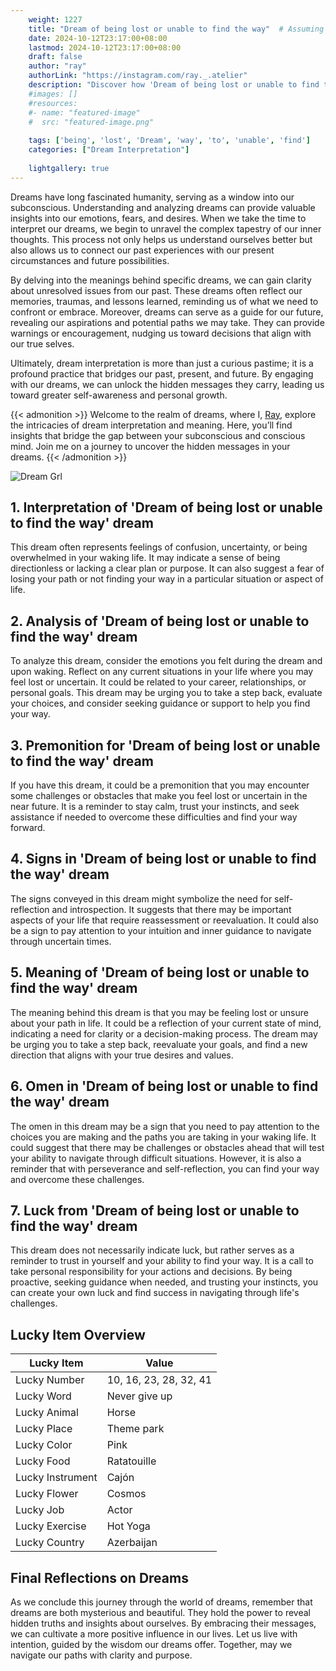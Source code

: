 ```yaml
---
    weight: 1227
    title: "Dream of being lost or unable to find the way"  # Assuming 'title' column exists
    date: 2024-10-12T23:17:00+08:00
    lastmod: 2024-10-12T23:17:00+08:00
    draft: false
    author: "ray"
    authorLink: "https://instagram.com/ray._.atelier"
    description: "Discover how 'Dream of being lost or unable to find the way' can interpret your future and uncover its significant meanings in your life."
    #images: []
    #resources:
    #- name: "featured-image"
    #  src: "featured-image.png"
    
    tags: ['being', 'lost', 'Dream', 'way', 'to', 'unable', 'find']
    categories: ["Dream Interpretation"]
    
    lightgallery: true
---
```

    
Dreams have long fascinated humanity, serving as a window into our subconscious. Understanding and analyzing dreams can provide valuable insights into our emotions, fears, and desires. When we take the time to interpret our dreams, we begin to unravel the complex tapestry of our inner thoughts. This process not only helps us understand ourselves better but also allows us to connect our past experiences with our present circumstances and future possibilities.

By delving into the meanings behind specific dreams, we can gain clarity about unresolved issues from our past. These dreams often reflect our memories, traumas, and lessons learned, reminding us of what we need to confront or embrace. Moreover, dreams can serve as a guide for our future, revealing our aspirations and potential paths we may take. They can provide warnings or encouragement, nudging us toward decisions that align with our true selves.

Ultimately, dream interpretation is more than just a curious pastime; it is a profound practice that bridges our past, present, and future. By engaging with our dreams, we can unlock the hidden messages they carry, leading us toward greater self-awareness and personal growth.

{{< admonition >}}
Welcome to the realm of dreams, where I, [Ray](https://instagram.com/ray._.atelier), explore the intricacies of dream interpretation and meaning. Here, you’ll find insights that bridge the gap between your subconscious and conscious mind. Join me on a journey to uncover the hidden messages in your dreams.
{{< /admonition >}}

![Dream Grl](https://cdn.pixabay.com/photo/2017/11/02/03/35/gothic-2910057_1280.jpg "Dream Grl")

## 1. Interpretation of 'Dream of being lost or unable to find the way' dream
 This dream often represents feelings of confusion, uncertainty, or being overwhelmed in your waking life. It may indicate a sense of being directionless or lacking a clear plan or purpose. It can also suggest a fear of losing your path or not finding your way in a particular situation or aspect of life.

## 2. Analysis of 'Dream of being lost or unable to find the way' dream
 To analyze this dream, consider the emotions you felt during the dream and upon waking. Reflect on any current situations in your life where you may feel lost or uncertain. It could be related to your career, relationships, or personal goals. This dream may be urging you to take a step back, evaluate your choices, and consider seeking guidance or support to help you find your way.

## 3. Premonition for 'Dream of being lost or unable to find the way' dream
 If you have this dream, it could be a premonition that you may encounter some challenges or obstacles that make you feel lost or uncertain in the near future. It is a reminder to stay calm, trust your instincts, and seek assistance if needed to overcome these difficulties and find your way forward.

## 4. Signs in 'Dream of being lost or unable to find the way' dream
 The signs conveyed in this dream might symbolize the need for self-reflection and introspection. It suggests that there may be important aspects of your life that require reassessment or reevaluation. It could also be a sign to pay attention to your intuition and inner guidance to navigate through uncertain times.

## 5. Meaning of 'Dream of being lost or unable to find the way' dream
 The meaning behind this dream is that you may be feeling lost or unsure about your path in life. It could be a reflection of your current state of mind, indicating a need for clarity or a decision-making process. The dream may be urging you to take a step back, reevaluate your goals, and find a new direction that aligns with your true desires and values.

## 6. Omen in 'Dream of being lost or unable to find the way' dream
 The omen in this dream may be a sign that you need to pay attention to the choices you are making and the paths you are taking in your waking life. It could suggest that there may be challenges or obstacles ahead that will test your ability to navigate through difficult situations. However, it is also a reminder that with perseverance and self-reflection, you can find your way and overcome these challenges.

## 7. Luck from 'Dream of being lost or unable to find the way' dream
 This dream does not necessarily indicate luck, but rather serves as a reminder to trust in yourself and your ability to find your way. It is a call to take personal responsibility for your actions and decisions. By being proactive, seeking guidance when needed, and trusting your instincts, you can create your own luck and find success in navigating through life's challenges.

## Lucky Item Overview
| Lucky Item          | Value              |
|---------------|--------------------|
| Lucky Number        | 10, 16, 23, 28, 32, 41  |
| Lucky Word          | Never give up |
| Lucky Animal        | Horse |
| Lucky Place         | Theme park     |
| Lucky Color         | Pink     |
| Lucky Food          | Ratatouille      |
| Lucky Instrument    | Cajón |
| Lucky Flower        | Cosmos    |
| Lucky Job           | Actor       |
| Lucky Exercise      | Hot Yoga  |
| Lucky Country       | Azerbaijan    |


##  Final Reflections on Dreams

As we conclude this journey through the world of dreams, remember that dreams are both mysterious and beautiful. They hold the power to reveal hidden truths and insights about ourselves. By embracing their messages, we can cultivate a more positive influence in our lives. Let us live with intention, guided by the wisdom our dreams offer. Together, may we navigate our paths with clarity and purpose.
